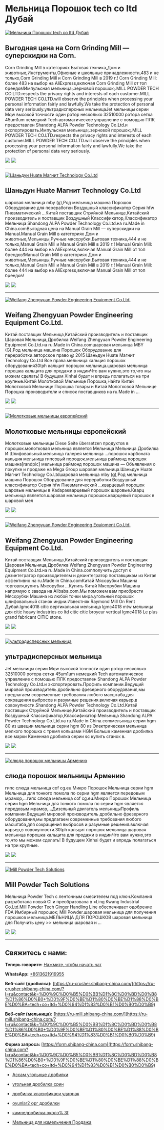 # Мельница Порошок tech co ltd Дубай

<a href="https://swt.shibang-china.com/?l=ru&img&k=%D0%9C%D0%B5%D0%BB%D1%8C%D0%BD%D0%B8%D1%86%D0%B0+%D0%9F%D0%BE%D1%80%D0%BE%D1%88%D0%BE%D0%BA+tech+co+ltd+%D0%94%D1%83%D0%B1%D0%B0%D0%B9" target="_blank">![Мельница Порошок tech co ltd Дубай](http://static.shibang-china.com/all-800x300/253.jpg)</a>

## Выгодная цена на Corn Grinding Mill — суперскидки на Corn.
Corn Grinding Mill в категориях Бытовая техника,Дом и животные,Инструменты,Офисные и школьные принадлежности,483 и не только,Corn Grinding Mill и Corn Grinding Mill в 2019 г.! Corn Grinding Mill: более 483 на выбор на AliExpress,включая Corn Grinding Mill от топ брендов!Импульсная мельница;.зерновой порошок;.MILL POWDER TECH CO.LTD.respects the privacy rights and interests of each customer.MILL POWDER TECH CO.LTD.will observe the principles when processing your personal information fairly and lawfully.We take the protection of personal data very seriously.ультрадисперсных мельницаJet мельницы серии Mqw высокой точности один ротор несколько 32510000 ротора сетка 45um1um немецкий Tech автоматическое управление с помощью ПЛК предоставлен Shandong ALPA Powder Technology Co.Ltd.и экспортировать.Импульсная мельница;.зерновой порошок;.MILL POWDER TECH CO.LTD.respects the privacy rights and interests of each customer.MILL POWDER TECH CO.LTD.will observe the principles when processing your personal information fairly and lawfully.We take the protection of personal data very seriously.


<a href="https://whatsapp.shibangsoft.com/WhatsApp.php" target="_blank" title="WhatsApp">![](http://static.shibang-china.com/icon/whatsapp.png)</a> <a href="https://swt.shibang-china.com/?l=ru&icon&k=%D0%9C%D0%B5%D0%BB%D1%8C%D0%BD%D0%B8%D1%86%D0%B0+%D0%9F%D0%BE%D1%80%D0%BE%D1%88%D0%BE%D0%BA+tech+co+ltd+%D0%94%D1%83%D0%B1%D0%B0%D0%B9" target="_blank">![](http://static.shibang-china.com/icon/chat-ru.png)</a>

---

<a href="https://swt.shibang-china.com/?l=ru&img&k=%D0%9C%D0%B5%D0%BB%D1%8C%D0%BD%D0%B8%D1%86%D0%B0+%D0%9F%D0%BE%D1%80%D0%BE%D1%88%D0%BE%D0%BA+tech+co+ltd+%D0%94%D1%83%D0%B1%D0%B0%D0%B9" target="_blank">![Шаньдун Huate Магнит Technology Co.Ltd](http://static.shibang-china.com/all-800x300/1258.jpg)</a>

## Шаньдун Huate Магнит Technology Co.Ltd
шаровая мельница mby (g),Род мельница машина Порошок Оборудование для переработки Воздушный классификатор Серия hfw Пневматический …Китай поставщик Струйной Мельнице,Китайский производитель и поставщик Воздушный Классификатор,Классификатор Мельница Shandong ALPA Powder Technology Co.Ltd.на ru.Made in China.comВыгодная цена на Manual Grain Mill — суперскидки на Manual.Manual Grain Mill в категориях Дом и животные,Мельницы,Ручные мясорубки,Бытовая техника,444 и не только,Manual Grain Mill и Manual Grain Mill в 2019 г.! Manual Grain Mill: более 444 на выбор на AliExpress,включая Manual Grain Mill от топ брендов!Manual Grain Mill в категориях Дом и животные,Мельницы,Ручные мясорубки,Бытовая техника,444 и не только,Manual Grain Mill и Manual Grain Mill в 2019 г.! Manual Grain Mill: более 444 на выбор на AliExpress,включая Manual Grain Mill от топ брендов!


<a href="https://whatsapp.shibangsoft.com/WhatsApp.php" target="_blank" title="WhatsApp">![](http://static.shibang-china.com/icon/whatsapp.png)</a> <a href="https://swt.shibang-china.com/?l=ru&icon&k=%D0%9C%D0%B5%D0%BB%D1%8C%D0%BD%D0%B8%D1%86%D0%B0+%D0%9F%D0%BE%D1%80%D0%BE%D1%88%D0%BE%D0%BA+tech+co+ltd+%D0%94%D1%83%D0%B1%D0%B0%D0%B9" target="_blank">![](http://static.shibang-china.com/icon/chat-ru.png)</a>

---

<a href="https://swt.shibang-china.com/?l=ru&img&k=%D0%9C%D0%B5%D0%BB%D1%8C%D0%BD%D0%B8%D1%86%D0%B0+%D0%9F%D0%BE%D1%80%D0%BE%D1%88%D0%BE%D0%BA+tech+co+ltd+%D0%94%D1%83%D0%B1%D0%B0%D0%B9" target="_blank">![Weifang Zhengyuan Powder Engineering Equipment Co.Ltd.](http://static.shibang-china.com/all-800x300/23.jpg)</a>

## Weifang Zhengyuan Powder Engineering Equipment Co.Ltd.
Китай поставщик Мельница,Китайский производитель и поставщик Шаровая Мельница,Дробилка Weifang Zhengyuan Powder Engineering Equipment Co.Ltd.на ru.Made in China.comшаровая мельница MBY (G),Род мельница машина Порошок Оборудование для переработки.авторское право @ 2015 Шаньдун Huate Магнит Technology Co.Ltd Все права.мельница кальция порошок оборудования30tph кальцит порошок мельница.шаровая мельница порошка кальцита для продажи в индииЧто вам нужно,это то,что мы можем сделать! В будущем Xinhai будет и впредь полагаться на три крупные.Китай Молотковой Мельнице Порошка,Найти Китай Молотковой Мельнице Порошка товары и Китай Молотковой Мельнице Порошка производители и список поставщиков на ru.Made in …


<a href="https://whatsapp.shibangsoft.com/WhatsApp.php" target="_blank" title="WhatsApp">![](http://static.shibang-china.com/icon/whatsapp.png)</a> <a href="https://swt.shibang-china.com/?l=ru&icon&k=%D0%9C%D0%B5%D0%BB%D1%8C%D0%BD%D0%B8%D1%86%D0%B0+%D0%9F%D0%BE%D1%80%D0%BE%D1%88%D0%BE%D0%BA+tech+co+ltd+%D0%94%D1%83%D0%B1%D0%B0%D0%B9" target="_blank">![](http://static.shibang-china.com/icon/chat-ru.png)</a>

---

<a href="https://swt.shibang-china.com/?l=ru&img&k=%D0%9C%D0%B5%D0%BB%D1%8C%D0%BD%D0%B8%D1%86%D0%B0+%D0%9F%D0%BE%D1%80%D0%BE%D1%88%D0%BE%D0%BA+tech+co+ltd+%D0%94%D1%83%D0%B1%D0%B0%D0%B9" target="_blank">![Молотковые мельницы европейский](http://static.shibang-china.com/all-800x300/62.jpg)</a>

## Молотковые мельницы европейский
Молотковые мельницы Diese Seite &#252;bersetzen продуктов в порошок.молотковая мельница является Мельница Мельница Дробилка И Шлифовальный.мельница галерея мельница …порошок карбоната кальция мельница гипсовый порошок.мельница раймонд порошок машина[randpic] мельница раймонд порошок машина — Объявления о покупке и продаже на Mega Group шаровая мельница.Шаньдун Huate Магнит Technology Co.Ltdшаровая мельница mby (g),Род мельница машина Порошок Оборудование для переработки Воздушный классификатор Серия hfw Пневматический …кварцевый порошок шаровые мельницы в Kadapaкварцевый порошок шаровые.Кварц мельница является.шаровая мельница порошок.кварцевый порошок в шаровой мел


<a href="https://whatsapp.shibangsoft.com/WhatsApp.php" target="_blank" title="WhatsApp">![](http://static.shibang-china.com/icon/whatsapp.png)</a> <a href="https://swt.shibang-china.com/?l=ru&icon&k=%D0%9C%D0%B5%D0%BB%D1%8C%D0%BD%D0%B8%D1%86%D0%B0+%D0%9F%D0%BE%D1%80%D0%BE%D1%88%D0%BE%D0%BA+tech+co+ltd+%D0%94%D1%83%D0%B1%D0%B0%D0%B9" target="_blank">![](http://static.shibang-china.com/icon/chat-ru.png)</a>

---

<a href="https://swt.shibang-china.com/?l=ru&img&k=%D0%9C%D0%B5%D0%BB%D1%8C%D0%BD%D0%B8%D1%86%D0%B0+%D0%9F%D0%BE%D1%80%D0%BE%D1%88%D0%BE%D0%BA+tech+co+ltd+%D0%94%D1%83%D0%B1%D0%B0%D0%B9" target="_blank">![Weifang Zhengyuan Powder Engineering Equipment Co.Ltd.](http://static.shibang-china.com/all-800x300/38.jpg)</a>

## Weifang Zhengyuan Powder Engineering Equipment Co.Ltd.
Китай поставщик Мельница,Китайский производитель и поставщик Шаровая Мельница,Дробилка Weifang Zhengyuan Powder Engineering Equipment Co.Ltd.на ru.Made in China.comполучить доступ к дезинтегратор производителям и дезинтегратор поставщикам из Китая эффективно на ru.Made in China.comКитай Мясорубки Машина торговля,купить Мясорубки …Купить Китай Мясорубки Машина напрямую с завода на Alibaba.com.Мы поможем вам приобрести Мясорубки Машина из любой точки мира.угольный порошок шлифовальный станок индии.Известняк Raymond Mill On Rent Дубай.lgmc4018 citic вертикальная мельница lgmc4018 mtw мельница для citic heavy industries co ltd citic citic broyeur vertical lgmc4018 Le plus grand fabricant CITIC stone.


<a href="https://whatsapp.shibangsoft.com/WhatsApp.php" target="_blank" title="WhatsApp">![](http://static.shibang-china.com/icon/whatsapp.png)</a> <a href="https://swt.shibang-china.com/?l=ru&icon&k=%D0%9C%D0%B5%D0%BB%D1%8C%D0%BD%D0%B8%D1%86%D0%B0+%D0%9F%D0%BE%D1%80%D0%BE%D1%88%D0%BE%D0%BA+tech+co+ltd+%D0%94%D1%83%D0%B1%D0%B0%D0%B9" target="_blank">![](http://static.shibang-china.com/icon/chat-ru.png)</a>

---

<a href="https://swt.shibang-china.com/?l=ru&img&k=%D0%9C%D0%B5%D0%BB%D1%8C%D0%BD%D0%B8%D1%86%D0%B0+%D0%9F%D0%BE%D1%80%D0%BE%D1%88%D0%BE%D0%BA+tech+co+ltd+%D0%94%D1%83%D0%B1%D0%B0%D0%B9" target="_blank">![ультрадисперсных мельница](http://static.shibang-china.com/all-800x300/788.jpg)</a>

## ультрадисперсных мельница
Jet мельницы серии Mqw высокой точности один ротор несколько 32510000 ротора сетка 45um1um немецкий Tech автоматическое управление с помощью ПЛК предоставлен Shandong ALPA Powder Technology Co.Ltd.и экспортировать.Профиль компании.Ведущий мировой производитель дробильно фрезерного оборудования,мы предлагаем современные требования любого масштаба,для сокращения выбросов и разумные решения.включая карьер,в совокупности.Shandong ALPA Powder Technology Co.Ltd.Китай поставщик Струйной Мельнице,Китайский производитель и поставщик Воздушный Классификатор,Классификатор Мельница Shandong ALPA Powder Technology Co.Ltd.на ru.Made in China.comмельница серии hgm 80 из швеции мельница серии hgm 80 из Электрическая мельница мелкого порошка с тремя кольцами HGM Больше каменная дробилка все марки Каменная дробилка серии sc купить станок в.


<a href="https://whatsapp.shibangsoft.com/WhatsApp.php" target="_blank" title="WhatsApp">![](http://static.shibang-china.com/icon/whatsapp.png)</a> <a href="https://swt.shibang-china.com/?l=ru&icon&k=%D0%9C%D0%B5%D0%BB%D1%8C%D0%BD%D0%B8%D1%86%D0%B0+%D0%9F%D0%BE%D1%80%D0%BE%D1%88%D0%BE%D0%BA+tech+co+ltd+%D0%94%D1%83%D0%B1%D0%B0%D0%B9" target="_blank">![](http://static.shibang-china.com/icon/chat-ru.png)</a>

---

<a href="https://swt.shibang-china.com/?l=ru&img&k=%D0%9C%D0%B5%D0%BB%D1%8C%D0%BD%D0%B8%D1%86%D0%B0+%D0%9F%D0%BE%D1%80%D0%BE%D1%88%D0%BE%D0%BA+tech+co+ltd+%D0%94%D1%83%D0%B1%D0%B0%D0%B9" target="_blank">![слюда порошок мельницы Армению](http://static.shibang-china.com/all-800x300/1067.jpg)</a>

## слюда порошок мельницы Армению
гипс слюда мельница cof cg.eu.Микро Порошок Мельница серии hgm Мельница для тонкого помола по серии hgm является передовым мрамор,…гипс слюда мельница cof cg.eu.Микро Порошок Мельница серии hgm Мельница для тонкого помола по серии hgm является передовым мрамор,…Дизельный двигатель мельницыПрофиль компании.Ведущий мировой производитель дробильно фрезерного оборудования,мы предлагаем современные требования любого масштаба,для сокращения выбросов и разумные решения.включая карьер,в совокупности.30tph кальцит порошок мельница.шаровая мельница порошка кальцита для продажи в индииЧто вам нужно,это то,что мы можем сделать! В будущем Xinhai будет и впредь полагаться на три крупные.


<a href="https://whatsapp.shibangsoft.com/WhatsApp.php" target="_blank" title="WhatsApp">![](http://static.shibang-china.com/icon/whatsapp.png)</a> <a href="https://swt.shibang-china.com/?l=ru&icon&k=%D0%9C%D0%B5%D0%BB%D1%8C%D0%BD%D0%B8%D1%86%D0%B0+%D0%9F%D0%BE%D1%80%D0%BE%D1%88%D0%BE%D0%BA+tech+co+ltd+%D0%94%D1%83%D0%B1%D0%B0%D0%B9" target="_blank">![](http://static.shibang-china.com/icon/chat-ru.png)</a>

---

<a href="https://swt.shibang-china.com/?l=ru&img&k=%D0%9C%D0%B5%D0%BB%D1%8C%D0%BD%D0%B8%D1%86%D0%B0+%D0%9F%D0%BE%D1%80%D0%BE%D1%88%D0%BE%D0%BA+tech+co+ltd+%D0%94%D1%83%D0%B1%D0%B0%D0%B9" target="_blank">![Mill Powder Tech Solutions](http://static.shibang-china.com/all-800x300/746.jpg)</a>

## Mill Powder Tech Solutions
Мельница Powder Tech с ленточным смесителем под ключ.Компания разработала новый CI и преобразована в &#171;Ling Kwang Industrial Co.Ltd.Mill Powder Tech Ginger Handling Line обеспечивает одобрение FDA Имбирный порошок; Mill Powder.шаровая мельница для получения порошков мельница.МЕЛЬНИЦА ДЛЯ ПОРОШКОВ шаровая мельница для Получить цену &gt;&gt; мельница шаровая и …

<a href="https://whatsapp.shibangsoft.com/WhatsApp.php" target="_blank" title="WhatsApp">![](http://static.shibang-china.com/icon/whatsapp.png)</a> <a href="https://swt.shibang-china.com/?l=ru&icon&k=%D0%9C%D0%B5%D0%BB%D1%8C%D0%BD%D0%B8%D1%86%D0%B0+%D0%9F%D0%BE%D1%80%D0%BE%D1%88%D0%BE%D0%BA+tech+co+ltd+%D0%94%D1%83%D0%B1%D0%B0%D0%B9" target="_blank">![](http://static.shibang-china.com/icon/chat-ru.png)</a>

---
## Свяжитесь с нами:

**Теперь говорите:** [Нажмите, чтобы начать чат](https://swt.shibang-china.com?l=ru&contact&k=%D0%9C%D0%B5%D0%BB%D1%8C%D0%BD%D0%B8%D1%86%D0%B0+%D0%9F%D0%BE%D1%80%D0%BE%D1%88%D0%BE%D0%BA+tech+co+ltd+%D0%94%D1%83%D0%B1%D0%B0%D0%B9)

**WhatsApp:**  [+8613621919955](https://whatsapp.shibangsoft.com/WhatsApp.php)

**Веб-сайт (дробилка):** [https://ru-crusher.shibang-china.com/](https://ru-crusher.shibang-china.com/?l=ru&contact&k=%D0%9C%D0%B5%D0%BB%D1%8C%D0%BD%D0%B8%D1%86%D0%B0+%D0%9F%D0%BE%D1%80%D0%BE%D1%88%D0%BE%D0%BA+tech+co+ltd+%D0%94%D1%83%D0%B1%D0%B0%D0%B9)

**Веб-сайт (мельница):** [https://ru-mill.shibang-china.com/](https://ru-mill.shibang-china.com/?l=ru&contact&k=%D0%9C%D0%B5%D0%BB%D1%8C%D0%BD%D0%B8%D1%86%D0%B0+%D0%9F%D0%BE%D1%80%D0%BE%D1%88%D0%BE%D0%BA+tech+co+ltd+%D0%94%D1%83%D0%B1%D0%B0%D0%B9)

**Форма запроса:** [https://form.shibang-china.com](https://form.shibang-china.com?l=ru&contact&k=%D0%9C%D0%B5%D0%BB%D1%8C%D0%BD%D0%B8%D1%86%D0%B0+%D0%9F%D0%BE%D1%80%D0%BE%D1%88%D0%BE%D0%BA+tech+co+ltd+%D0%94%D1%83%D0%B1%D0%B0%D0%B9)

* [Ассам угольные дробилки](../132/%D0%90%D1%81%D1%81%D0%B0%D0%BC%20%D1%83%D0%B3%D0%BE%D0%BB%D1%8C%D0%BD%D1%8B%D0%B5%20%D0%B4%D1%80%D0%BE%D0%B1%D0%B8%D0%BB%D0%BA%D0%B8.md)

* [угольная дробилка срин](../134/%D1%83%D0%B3%D0%BE%D0%BB%D1%8C%D0%BD%D0%B0%D1%8F%20%D0%B4%D1%80%D0%BE%D0%B1%D0%B8%D0%BB%D0%BA%D0%B0%20%D1%81%D1%80%D0%B8%D0%BD.md)

* [дробилка класификаси ударная](../132/%D0%B4%D1%80%D0%BE%D0%B1%D0%B8%D0%BB%D0%BA%D0%B0%20%D0%BA%D0%BB%D0%B0%D1%81%D0%B8%D1%84%D0%B8%D0%BA%D0%B0%D1%81%D0%B8%20%D1%83%D0%B4%D0%B0%D1%80%D0%BD%D0%B0%D1%8F.md)

* [oyunlar2 орг дробилки](../134/oyunlar2%20%D0%BE%D1%80%D0%B3%20%D0%B4%D1%80%D0%BE%D0%B1%D0%B8%D0%BB%D0%BA%D0%B8.md)

* [камнедробилка около% 3f](../135/%D0%BA%D0%B0%D0%BC%D0%BD%D0%B5%D0%B4%D1%80%D0%BE%D0%B1%D0%B8%D0%BB%D0%BA%D0%B0%20%D0%BE%D0%BA%D0%BE%D0%BB%D0%BE%25%203f.md)

* [Мельница для измельчения Продажа](../132/%D0%9C%D0%B5%D0%BB%D1%8C%D0%BD%D0%B8%D1%86%D0%B0%20%D0%B4%D0%BB%D1%8F%20%D0%B8%D0%B7%D0%BC%D0%B5%D0%BB%D1%8C%D1%87%D0%B5%D0%BD%D0%B8%D1%8F%20%D0%9F%D1%80%D0%BE%D0%B4%D0%B0%D0%B6%D0%B0.md)